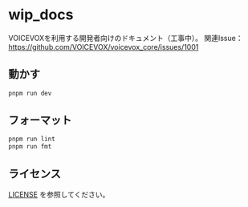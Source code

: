 # wip_docs

VOICEVOXを利用する開発者向けのドキュメント（工事中）。
関連Issue：<https://github.com/VOICEVOX/voicevox_core/issues/1001>

## 動かす

```bash
pnpm run dev
```

## フォーマット

```bash
pnpm run lint
pnpm run fmt
```

## ライセンス

[LICENSE](LICENSE) を参照してください。

